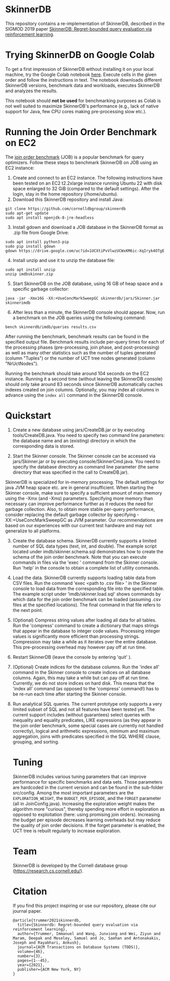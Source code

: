 # SkinnerDB

This repository contains a re-implementation of SkinnerDB, 
described in the SIGMOD 2019 paper <a href="https://dl.acm.org/citation.cfm?id=3275600">SkinnerDB: Regret-bounded query evaluation via reinforcement learning</a>. 

# Trying SkinnerDB on Google Colab

To get a first impression of SkinnerDB without installing it on your local machine, try the Google Colab notebook [here](https://colab.research.google.com/drive/1P1Ekl-gdFwatIWSU5ZWajw82caM13te2?usp=sharing). Execute cells in the given order and follow the instructions in text. The notebook downloads different SkinnerDB versions, benchmark data and workloads, executes SkinnerDB and analyzes the results. 

This notebook should **not be used** for benchmarking purposes as Colab is not well suited to maximize SkinnerDB's performance (e.g., lack of native support for Java, few CPU cores making pre-processing slow etc.). 

# Running the Join Order Benchmark on EC2

The <a href="http://www.vldb.org/pvldb/vol9/p204-leis.pdf">join order benchmark</a> (JOB) is a popular benchmark for query optimizers. Follow these steps to benchmark SkinnerDB on JOB using an EC2 instance:

1. Create and connect to an EC2 instance. The following instructions have been tested on an EC2 t2.2xlarge instance running Ubuntu 22 with disk space enlarged to 32 GiB (compared to the default settings). After the login, stay in the home repository (/home/ubuntu).
2. Download this SkinnerDB repository and install Java:
```
git clone https://github.com/cornelldbgroup/skinnerdb
sudo apt-get update
sudo apt install openjdk-8-jre-headless
```
3. Install gdown and download a JOB database in the SkinnerDB format as .zip file from Google Drive:
```
sudo apt install python3-pip
sudo pip install gdown
gdown https://drive.google.com/uc?id=1UCXtiPvVlwzUCWxKM6ic-XqIryk4OTgE
```
4. Install unzip and use it to unzip the database file:
```
sudo apt install unzip
unzip imdbskinner.zip
```
5. Start SkinnerDB on the JOB database, using 16 GB of heap space and a specific garbage collector:
```
java -jar -Xmx16G -XX:+UseConcMarkSweepGC skinnerdb/jars/Skinner.jar skinnerimdb
```
6. After less than a minute, the SkinnerDB console should appear. Now, run a benchmark on the JOB queries using the following command:
```
bench skinnerdb/imdb/queries results.csv
```

After running the benchmark, benchmark results can be found in the specified output file. Benchmark results include per-query times for each of the processing phases (pre-processing, join phase, and post-processing) as well as many other statistics such as the number of tuples generated (column "Tuples") or the number of UCT tree nodes generated (column "NrUctNodes"). 

Running the benchmark should take around 104 seconds on the EC2 instance. Running it a second time (without leaving the SkinnerDB console) should only take around 83 seconds since SkinnerDB automatically caches indexes created on join columns. Optionally, you may index all columns in advance using the `index all` command in the SkinnerDB console.

# Quickstart

1. Create a new database using jars/CreateDB.jar or by executing tools/CreateDB.java. You need to specify two command line parameters: the database name and an (existing) directory in which the corresponding data is stored.

2. Start the Skinner console. The Skinner console can be accessed via jars/Skinner.jar or by executing console/SkinnerCmd.java. You need to specify the database directory as command line parameter (the same directory that was specified in the call to CreateDB.jar).

SkinnerDB is specialized for in-memory processing. The default settings for java JVM heap space etc. are in general insufficient. When starting the Skinner console, make sure to specify a sufficient amount of main memory using the -Xmx (and -Xms) parameters. Specifying more memory than necessary can improve performance further as it reduces the need for garbage collection. Also, to obtain more stable per-query performance, consider replacing the default garbage collector by specifying -XX:+UseConcMarkSweepGC as JVM parameter. Our recommendations are based on our experiences with our current test hardware and may not generalize to all platforms.

3. Create the database schema. SkinnerDB currently supports a limited number of SQL data types (text, int, and double). The example script located under imdb/skinner.schema.sql demonstrates how to create the schema of the join order benchmark. Note that you can execute commands in files via the 'exec <path>' command from the Skinner console. Run 'help' in the console to obtain a complete list of utility commands.

4. Load the data. SkinnerDB currently supports loading table data from CSV files. Run the command 'exec <table name> <separator> <path to .csv file> <representation of NULL values>' in the Skinner console to load data from the corresponding file into the specified table. The example script under 'imdb/skinner.load.sql' shows commands by which data for the join order benchmark can be loaded (assuming .csv files at the specified locations). The final command in that file refers to the next point.

5. (Optional) Compress string values after loading all data for all tables. Run the 'compress' command to create a dictionary that maps strings that appear in the database to integer code values. Processing integer values is significantly more efficient than processing strings. Compression may take a while as it iterates over the entire database. This pre-processing overhead may however pay off at run time.

6. Restart SkinnerDB (leave the console by entering 'quit' ).

7. (Optional) Create indices for the database columns. Run the 'index all' command in the Skinner console to create indices on all database columns. Again, this may take a while but can pay off at run time. Currently, we do not store indices on hard disk. This means that the 'index all' command (as opposed to the 'compress' command!) has to be re-run each time after starting the Skinner console.

8. Run analytical SQL queries. The current prototype only supports a very limited subset of SQL and not all features have been tested yet. The current support includes (without guarantees) select queries with inequality and equality predicates, LIKE expressions (as they appear in the join order benchmark, some special cases are currently not handled correctly), logical and arithmetic expressions, minimum and maximum aggregation, joins with predicates specified in the SQL WHERE clause, grouping, and sorting.

# Tuning

SkinnerDB includes various tuning parameters that can improve performance for specific benchmarks and data sets. Those parameters are hardcoded in the current version and can be found in the sub-folder src/config. Among the most important parameters are the `EXPLORATION_WEIGHT`, the `BUDGET_PER_EPISODE`, and the `FORGET` parameter (all in JoinConfig.java). Increasing the exploration weight makes the algorithm more "curious", thereby spending more effort in exploration as opposed to exploitation (here: using promising join orders). Increasing the budget per episode decreases learning overheads but may reduce the quality of join order decisions. If the forget parameter is enabled, the UCT tree is rebuilt regularly to increase exploration.

# Team

SkinnerDB is developed by the Cornell database group (https://research.cs.cornell.edu/).

# Citation

If you find this project inspiring or use our repository, please cite our journal paper.

```
@article{trummer2021skinnerdb,
  title={Skinnerdb: Regret-bounded query evaluation via reinforcement learning},
  author={Trummer, Immanuel and Wang, Junxiong and Wei, Ziyun and Maram, Deepak and Moseley, Samuel and Jo, Saehan and Antonakakis, Joseph and Rayabhari, Ankush},
  journal={ACM Transactions on Database Systems (TODS)},
  volume={46},
  number={3},
  pages={1--45},
  year={2021},
  publisher={ACM New York, NY}
}
```
